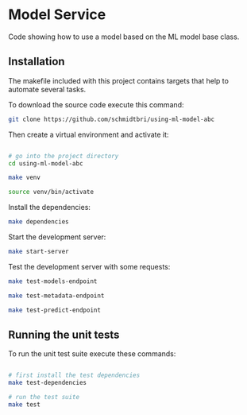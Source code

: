 # Model Service
Code showing how to use a model based on the ML model base class.

## Installation 
The makefile included with this project contains targets that help to automate several tasks.

To download the source code execute this command:
```bash
git clone https://github.com/schmidtbri/using-ml-model-abc
```
Then create a virtual environment and activate it:
```bash

# go into the project directory
cd using-ml-model-abc

make venv

source venv/bin/activate
```

Install the dependencies:
```bash
make dependencies
```

Start the development server:
```bash
make start-server
```

Test the development server with some requests:
```bash
make test-models-endpoint

make test-metadata-endpoint

make test-predict-endpoint
```

## Running the unit tests
To run the unit test suite execute these commands:
```bash

# first install the test dependencies
make test-dependencies

# run the test suite
make test
```
